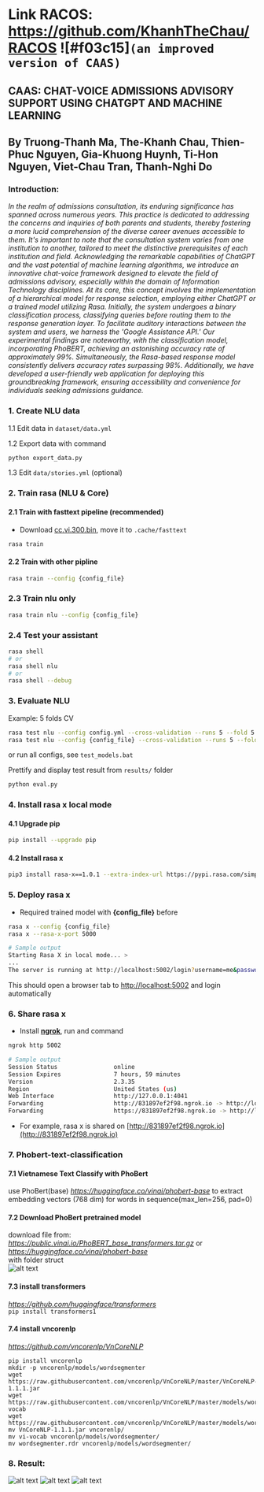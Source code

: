 # Link RACOS: https://github.com/KhanhTheChau/RACOS  ![#f03c15]`(an improved version of CAAS)`



## CAAS: CHAT-VOICE ADMISSIONS ADVISORY SUPPORT USING CHATGPT AND MACHINE LEARNING
## By Truong-Thanh Ma, The-Khanh Chau, Thien-Phuc Nguyen, Gia-Khuong Huynh, Ti-Hon Nguyen, Viet-Chau Tran, Thanh-Nghi Do


### Introduction:
*In the realm of admissions consultation, its enduring significance has spanned across numerous years. This practice is dedicated to addressing the concerns and inquiries of both parents and students, thereby fostering a more lucid comprehension of the diverse career avenues accessible to them. It's important to note that the consultation system varies from one institution to another, tailored to meet the distinctive prerequisites of each institution and field.*
*Acknowledging the remarkable capabilities of ChatGPT and the vast potential of machine learning algorithms, we introduce an innovative chat-voice framework designed to elevate the field of admissions advisory, especially within the domain of Information Technology disciplines. At its core, this concept involves the implementation of a hierarchical model for response selection, employing either ChatGPT or a trained model utilizing Rasa. Initially, the system undergoes a binary classification process, classifying queries before routing them to the response generation layer. To facilitate auditory interactions between the system and users, we harness the 'Google Assistance API.'*
*Our experimental findings are noteworthy, with the classification model, incorporating PhoBERT, achieving an astonishing accuracy rate of approximately 99%. Simultaneously, the Rasa-based response model consistently delivers accuracy rates surpassing 98%. Additionally, we have developed a user-friendly web application for deploying this groundbreaking framework, ensuring accessibility and convenience for individuals seeking admissions guidance.*

### 1. Create NLU data

1.1 Edit data in `dataset/data.yml`

1.2 Export data with command

```bash
python export_data.py
```

1.3 Edit `data/stories.yml` (optional)

### 2. Train rasa (NLU & Core)

#### 2.1 Train with **fasttext** pipeline (recommended)

- Download [cc.vi.300.bin](https://dl.fbaipublicfiles.com/fasttext/vectors-crawl/cc.vi.300.bin.gz), move it to `.cache/fasttext`

```bash
rasa train 
```

#### 2.2 Train with other pipline

```bash
rasa train --config {config_file}
```

### 2.3 Train nlu only

```bash
rasa train nlu --config {config_file}
```

### 2.4 Test your assistant

```bash
rasa shell
# or
rasa shell nlu
# or
rasa shell --debug
```

### 3. Evaluate NLU

Example: 5 folds CV

```bash
rasa test nlu --config config.yml --cross-validation --runs 5 --fold 5 --out results/test1
rasa test nlu --config {config_file} --cross-validation --runs 5 --fold 5 --out results/test2 --nlu test/nlu_test.yml
```

or run all configs, see `test_models.bat`


Prettify and display test result from `results/` folder

```bash
python eval.py

```

### 4. Install rasa x local mode

#### 4.1 Upgrade pip

```bash
pip install --upgrade pip
```

#### 4.2 Install rasa x

```bash
pip3 install rasa-x==1.0.1 --extra-index-url https://pypi.rasa.com/simple --use-deprecated=legacy-resolver
```

### 5. Deploy rasa x

- Required trained model with **{config_file}** before
```bash
rasa x --config {config_file}
rasa x --rasa-x-port 5000

# Sample output
Starting Rasa X in local mode... >
...
The server is running at http://localhost:5002/login?username=me&password=xxxxxxxxx
```
This should open a browser tab to [http://localhost:5002](http://localhost:5002) and login automatically

### 6. Share rasa x

- Install [**ngrok**](https://ngrok.com/download), run and command

```bash
ngrok http 5002

# Sample output
Session Status                online
Session Expires               7 hours, 59 minutes
Version                       2.3.35
Region                        United States (us)
Web Interface                 http://127.0.0.1:4041
Forwarding                    http://831897ef2f98.ngrok.io -> http://localhost:5002
Forwarding                    https://831897ef2f98.ngrok.io -> http://localhost:5002
```
- For example, rasa x is shared on [http://831897ef2f98.ngrok.io](http://831897ef2f98.ngrok.io)

### 7. Phobert-text-classification
#### 7.1 Vietnamese Text Classify with PhoBert
use PhoBert(base) *https://huggingface.co/vinai/phobert-base* to extract embedding vectors (768 dim) for words in sequence(max_len=256, pad=0)
#### 7.2 Download PhoBert pretrained model
download file from: *https://public.vinai.io/PhoBERT_base_transformers.tar.gz* or *https://huggingface.co/vinai/phobert-base*  
with folder struct  
![alt text](img/phobert-base.JPG)
#### 7.3 install transformers
*https://github.com/huggingface/transformers*  
`pip install transformers1`
#### 7.4 install vncorenlp
*https://github.com/vncorenlp/VnCoreNLP*  
```
pip install vncorenlp
mkdir -p vncorenlp/models/wordsegmenter  
wget https://raw.githubusercontent.com/vncorenlp/VnCoreNLP/master/VnCoreNLP-1.1.1.jar  
wget https://raw.githubusercontent.com/vncorenlp/VnCoreNLP/master/models/wordsegmenter/vi-vocab  
wget https://raw.githubusercontent.com/vncorenlp/VnCoreNLP/master/models/wordsegmenter/wordsegmenter.rdr  
mv VnCoreNLP-1.1.1.jar vncorenlp/   
mv vi-vocab vncorenlp/models/wordsegmenter/  
mv wordsegmenter.rdr vncorenlp/models/wordsegmenter/  
```
### 8. Result:
![alt text](img/result1.png)
![alt text](img/result2.jpg)
![alt text](img/result3.jpg)
